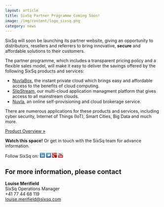 ```yaml
---
layout: article
title: SixSq Partner Programme Coming Soon!
image: /img/content/logo_sixsq.png 
category: news
---
```

SixSq will soon be launching its partner website, giving an opportunity to distributors, resellers and referrers to bring innovative, **secure** and affordable solutions to their customers. 

The partner programme, which includes a transparent pricing policy and a flexible sales model, will make it easy to deliver the savings offered by the following SixSq products and services: 

- [NuvlaBox](http://sixsq.com/products/nuvlabox/), the instant private cloud which brings easy and affordable access to the benefits of cloud computing. 
- [SlipStream](http://sixsq.com/products/slipstream/), our multi-cloud application managment platform that gives access to all mainstream clouds.
- [Nuvla](http://sixsq.com/services/nuvla/), an online self-provisioning and cloud brokerage service.

There are numerous applications for these products and services, including cyber security, Internet of Things (IoT), Smart Cities, Big Data and much more.


<p><a href="http://sixsq.com" class="btn btn-primary btn-lg" role="button">Product Overview &raquo;</a></p>

**Watch this space!** Or get in touch with the SixSq team for advance information.

Follow SixSq on:
<a href="http://linkedin.com/company/sixsq"><img src="/img/design/linkedin_small.png" alt="LinkedIn" width="16" /></a> <a href="http://twitter.com/@sixsq"><img src="/img/design/twitter_small.png" alt="Twitter" width="16" /></a> <a href="http://plus.google.com/+sixsq"><img src="/img/design/google_plus_small.png" alt="Google+" width="16" /></a> <a href="https://www.youtube.com/channel/UCGYw3n7c-QsDtsVH32By1-g"><img src="/img/design/youtube_small.png" alt="Youtube" width="16"/></a>


For more information, please contact
----

**Louise Merifield**  
SixSq Operations Manager  
+41 77 44 68 119  
[louise.merifield@sixsq.com](mailto:louise.merifield@sixsq.com)



